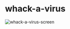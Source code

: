 # whack-a-virus


![whack-a-virus-screen](https://user-images.githubusercontent.com/40449202/91513781-01248680-e89a-11ea-9f31-f16c4c4afce2.png)
